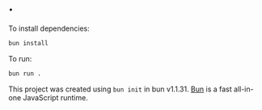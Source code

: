# .

To install dependencies:

```bash
bun install
```

To run:

```bash
bun run .
```

This project was created using `bun init` in bun v1.1.31. [Bun](https://bun.sh) is a fast all-in-one JavaScript runtime.
